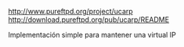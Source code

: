 http://www.pureftpd.org/project/ucarp
http://download.pureftpd.org/pub/ucarp/README

Implementación simple para mantener una virtual IP
